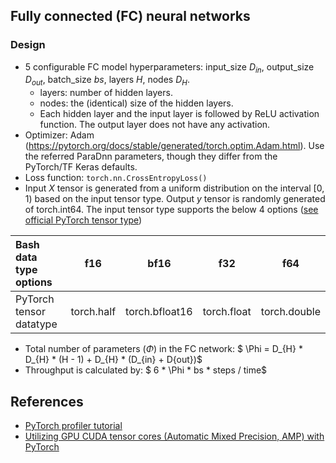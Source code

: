 ## Fully connected (FC) neural networks

### Design

- 5 configurable FC model hyperparameters: input_size $D_{in}$, output_size $D_{out}$,
  batch_size $bs$, layers $H$, nodes $D_{H}$.
  - layers: number of hidden layers.
  - nodes: the (identical) size of the hidden layers.
  - Each hidden layer and the input layer is followed by ReLU activation function. The
    output layer does not have any activation.
- Optimizer: Adam (https://pytorch.org/docs/stable/generated/torch.optim.Adam.html).
  Use the referred ParaDnn parameters, though they differ from the PyTorch/TF Keras defaults.
- Loss function: `torch.nn.CrossEntropyLoss()`
- Input $X$ tensor is generated from a uniform distribution on the interval [0, 1) based on
  the input tensor type. Output $y$ tensor is randomly generated of torch.int64.
  The input tensor type supports the below 4 options
  ([see official PyTorch tensor type](https://pytorch.org/docs/stable/tensors.html#data-types))


| Bash data type options  |    f16     |      bf16      |     f32     |     f64      |
|:------------------------|:----------:|:--------------:|:-----------:|:------------:|
| PyTorch tensor datatype | torch.half | torch.bfloat16 | torch.float | torch.double |

- Total number of parameters ($\Phi$) in the FC network:
  $ \Phi = D_{H} * D_{H} * (H - 1) + D_{H} * (D_{in} + D{out})$
- Throughput is calculated by: $ 6 * \Phi * bs * steps / time$


## References

- [PyTorch profiler tutorial](https://pytorch.org/tutorials/recipes/recipes/profiler_recipe.html)
- [Utilizing GPU CUDA tensor cores (Automatic Mixed Precision, AMP) with PyTorch](https://pytorch.org/tutorials/recipes/recipes/amp_recipe.html)

